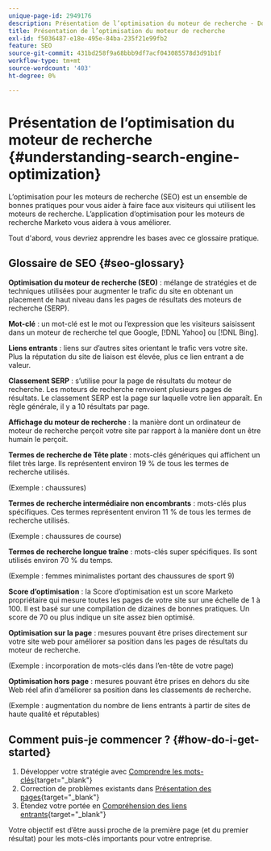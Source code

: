 ```yaml
---
unique-page-id: 2949176
description: Présentation de l’optimisation du moteur de recherche - Documents Marketo - Documentation du produit
title: Présentation de l’optimisation du moteur de recherche
exl-id: f5036487-e18e-495e-84ba-235f21e99fb2
feature: SEO
source-git-commit: 431bd258f9a68bbb9df7acf043085578d3d91b1f
workflow-type: tm+mt
source-wordcount: '403'
ht-degree: 0%

---
```


# Présentation de l’optimisation du moteur de recherche {#understanding-search-engine-optimization}

L’optimisation pour les moteurs de recherche (SEO) est un ensemble de bonnes pratiques pour vous aider à faire face aux visiteurs qui utilisent les moteurs de recherche. L’application d’optimisation pour les moteurs de recherche Marketo vous aidera à vous améliorer.

Tout d&#39;abord, vous devriez apprendre les bases avec ce glossaire pratique.

## Glossaire de SEO {#seo-glossary}

**Optimisation du moteur de recherche (SEO)** : mélange de stratégies et de techniques utilisées pour augmenter le trafic du site en obtenant un placement de haut niveau dans les pages de résultats des moteurs de recherche (SERP).

**Mot-clé** : un mot-clé est le mot ou l’expression que les visiteurs saisissent dans un moteur de recherche tel que Google, [!DNL Yahoo] ou [!DNL Bing].

**Liens entrants** : liens sur d’autres sites orientant le trafic vers votre site. Plus la réputation du site de liaison est élevée, plus ce lien entrant a de valeur.

**Classement SERP** : s’utilise pour la page de résultats du moteur de recherche. Les moteurs de recherche renvoient plusieurs pages de résultats. Le classement SERP est la page sur laquelle votre lien apparaît. En règle générale, il y a 10 résultats par page.

**Affichage du moteur de recherche** : la manière dont un ordinateur de moteur de recherche perçoit votre site par rapport à la manière dont un être humain le perçoit.

**Termes de recherche de Tête plate** : mots-clés génériques qui affichent un filet très large. Ils représentent environ 19 % de tous les termes de recherche utilisés.

(Exemple : chaussures)

**Termes de recherche intermédiaire non encombrants** : mots-clés plus spécifiques. Ces termes représentent environ 11 % de tous les termes de recherche utilisés.

(Exemple : chaussures de course)

**Termes de recherche longue traîne** : mots-clés super spécifiques. Ils sont utilisés environ 70 % du temps.

(Exemple : femmes minimalistes portant des chaussures de sport 9)

**Score d’optimisation** : la Score d’optimisation est un score Marketo propriétaire qui mesure toutes les pages de votre site sur une échelle de 1 à 100. Il est basé sur une compilation de dizaines de bonnes pratiques. Un score de 70 ou plus indique un site assez bien optimisé.

**Optimisation sur la page** : mesures pouvant être prises directement sur votre site web pour améliorer sa position dans les pages de résultats du moteur de recherche.

(Exemple : incorporation de mots-clés dans l’en-tête de votre page)

**Optimisation hors page** : mesures pouvant être prises en dehors du site Web réel afin d’améliorer sa position dans les classements de recherche.

(Exemple : augmentation du nombre de liens entrants à partir de sites de haute qualité et réputables)

## Comment puis-je commencer ? {#how-do-i-get-started}

1. Développer votre stratégie avec [Comprendre les mots-clés](/help/marketo/product-docs/additional-apps/seo/keywords/seo-understanding-keywords.md){target="_blank"}
1. Correction de problèmes existants dans [Présentation des pages](/help/marketo/product-docs/additional-apps/seo/pages/seo-understanding-pages.md){target="_blank"}
1. Étendez votre portée en [Compréhension des liens entrants](/help/marketo/product-docs/additional-apps/seo/inbound-links/seo-understanding-inbound-links.md){target="_blank"}

Votre objectif est d’être aussi proche de la première page (et du premier résultat) pour les mots-clés importants pour votre entreprise.
